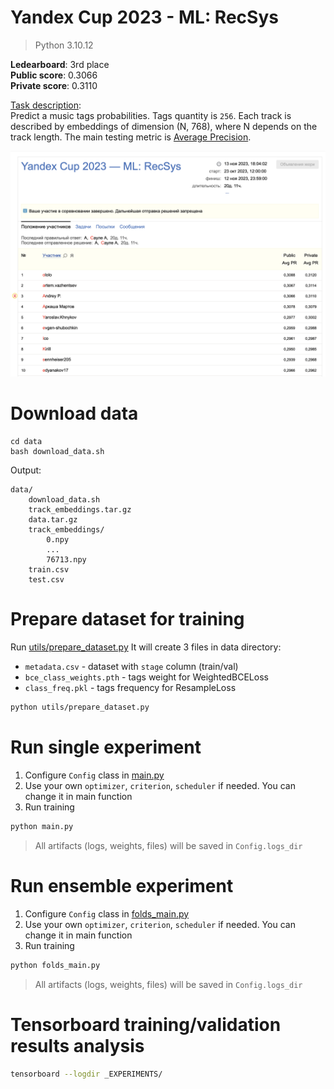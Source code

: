 # Yandex Cup 2023 - ML: RecSys
> Python 3.10.12

**Ledearboard**: 3rd place \
**Public score**: 0.3066	\
**Private score**: 0.3110

[Task description](https://contest.yandex.com/contest/54251/problems/ ): \
Predict a music tags probabilities. Tags quantity is `256`.
Each track is described by embeddings of dimension (N, 768), where N depends on the track length.
The main testing metric is [Average Precision](https://scikit-learn.org/stable/modules/generated/sklearn.metrics.average_precision_score.html).

<img width="618" alt="image" src="https://github.com/traptrip/yandex_cup_ml_2023/blob/main/recsys/assets/leaderboard.png">



# Download data 
```
cd data
bash download_data.sh
```
Output: 
```text
data/
    download_data.sh
    track_embeddings.tar.gz
    data.tar.gz
    track_embeddings/
        0.npy
        ...
        76713.npy
    train.csv
    test.csv
```

# Prepare dataset for training
Run [utils/prepare_dataset.py](utils/prepare_dataset.py)
It will create 3 files in data directory: 
- `metadata.csv`           - dataset with `stage` column (train/val)
- `bce_class_weights.pth`  - tags weight for WeightedBCELoss
- `class_freq.pkl`         - tags frequency for ResampleLoss
```bash
python utils/prepare_dataset.py
```

# Run single experiment
1. Configure `Config` class in [main.py](./main.py)
2. Use your own `optimizer`, `criterion`, `scheduler` if needed. You can change it in main function
3. Run training
```bash
python main.py
```

> All artifacts (logs, weights, files) will be saved in `Config.logs_dir`

# Run ensemble experiment
1. Configure `Config` class in [folds_main.py](./folds_main.py)
2. Use your own `optimizer`, `criterion`, `scheduler` if needed. You can change it in main function
3. Run training
```bash
python folds_main.py
```

> All artifacts (logs, weights, files) will be saved in `Config.logs_dir`

# Tensorboard training/validation results analysis
```bash
tensorboard --logdir _EXPERIMENTS/
```
